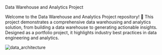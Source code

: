 Data Warehouse and Analytics Project

Welcome to the Data Warehouse and Analytics Project repository! 🚀
This project demonstrates a comprehensive data warehousing and analytics solution, from building a data warehouse to generating actionable insights. Designed as a portfolio project, it highlights industry best practices in data engineering and analytics.

![data_architecture](https://github.com/user-attachments/assets/01bf39f1-75a7-4496-904b-a33624b405e6)
